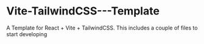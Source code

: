 # Vite-TailwindCSS---Template
A Template for React + Vite + TailwindCSS. This includes a couple of files to start developing 
